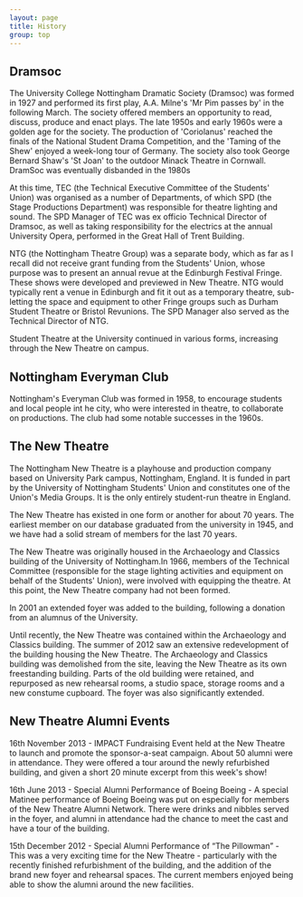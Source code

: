 ```yaml
---
layout: page
title: History
group: top
---
```


## Dramsoc

The University College Nottingham Dramatic Society (Dramsoc) was formed in 1927 and performed its first play, A.A. Milne's 'Mr Pim passes by' in the following March. The society offered members an opportunity to read, discuss, produce and enact plays. The late 1950s and early 1960s were a golden age for the society. The production of 'Coriolanus' reached the finals of the National Student Drama Competition, and the 'Taming of the Shew' enjoyed a week-long tour of Germany. The society also took George Bernard Shaw's 'St Joan' to the outdoor Minack Theatre in Cornwall. DramSoc was eventually disbanded in the 1980s

At this time, TEC (the Technical Executive Committee of the Students' Union) was organised as a number of Departments, of which SPD (the Stage Productions Department) was responsible for theatre lighting and sound. The SPD Manager of TEC was ex officio Technical Director of Dramsoc, as well as taking responsibility for the electrics at the annual University Opera, performed in the Great Hall of Trent Building.

NTG (the Nottingham Theatre Group) was a separate body, which as far as I recall did not receive grant funding from the Students' Union, whose purpose was to present an annual revue at the Edinburgh Festival Fringe. These shows were developed and previewed in New Theatre. NTG would typically rent a venue in Edinburgh and fit it out as a temporary theatre, sub-letting the space and equipment to other Fringe groups such as Durham Student Theatre or Bristol Revunions. The SPD Manager also served as the Technical Director of NTG.

Student Theatre at the University continued in various forms, increasing through the New Theatre on campus.


## Nottingham Everyman Club

Nottingham's Everyman Club was formed in 1958, to encourage students and local people int he city, who were interested in theatre, to collaborate on productions. The club had some notable successes in the 1960s.


## The New Theatre

The Nottingham New Theatre is a playhouse and production company based on University Park campus, Nottingham, England. It is funded in part by the University of Nottingham Students' Union and constitutes one of the Union's Media Groups. It is the only entirely student-run theatre in England.

The New Theatre has existed in one form or another for about 70 years. The earliest member on our database graduated from the university in 1945, and we have had a solid stream of members for the last 70 years.

The New Theatre was originally housed in the Archaeology and Classics building of the University of Nottingham.In 1966, members of the Technical Committee (responsible for the stage lighting activities and equipment on behalf of the Students' Union), were involved with equipping the theatre. At this point, the New Theatre company had not been formed.

In 2001 an extended foyer was added to the building, following a donation from an alumnus of the University.

Until recently, the New Theatre was contained within the Archaeology and Classics building. The summer of 2012 saw an extensive redevelopment of the building housing the New Theatre. The Archaeology and Classics building was demolished from the site, leaving the New Theatre as its own freestanding building. Parts of the old building were retained, and repurposed as new rehearsal rooms, a studio space, storage rooms and a new constume cupboard. The foyer was also significantly extended.


## New Theatre Alumni Events

16th November 2013 - IMPACT Fundraising Event held at the New Theatre to launch and promote the sponsor-a-seat campaign. About 50 alumni were in attendance. They were offered a tour around the newly refurbished building, and given a short 20 minute excerpt from this week's show!

16th June 2013 - Special Alumni Performance of Boeing Boeing - A special Matinee performance of Boeing Boeing was put on especially for members of the New Theatre Alumni Network. There were drinks and nibbles served in the foyer, and alumni in attendance had the chance to meet the cast and have a tour of the building.

15th December 2012 - Special Alumni Performance of “The Pillowman” - This was a very exciting time for the New Theatre - particularly with the recently finished refurbishment of the building, and the addition of the brand new foyer and rehearsal spaces. The current members enjoyed being able to show the alumni around the new facilities.

